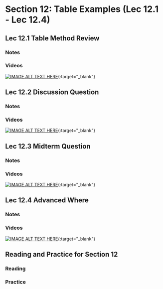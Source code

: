 # Section 12: Table Examples (Lec 12.1 - Lec 12.4)

## Lec 12.1 Table Method Review

### Notes


### Videos

[![IMAGE ALT TEXT HERE](https://img.youtube.com/vi/YOUTUBE_VIDEO_ID_HERE/0.jpg)](){:target="_blank"}


## Lec 12.2 Discussion Question

### Notes


### Videos

[![IMAGE ALT TEXT HERE](https://img.youtube.com/vi/YOUTUBE_VIDEO_ID_HERE/0.jpg)](){:target="_blank"}


## Lec 12.3 Midterm Question

### Notes


### Videos

[![IMAGE ALT TEXT HERE](https://img.youtube.com/vi/YOUTUBE_VIDEO_ID_HERE/0.jpg)](){:target="_blank"}


## Lec 12.4 Advanced Where

### Notes


### Videos

[![IMAGE ALT TEXT HERE](https://img.youtube.com/vi/YOUTUBE_VIDEO_ID_HERE/0.jpg)](){:target="_blank"}


## Reading and Practice for Section 12

### Reading


### Practice



